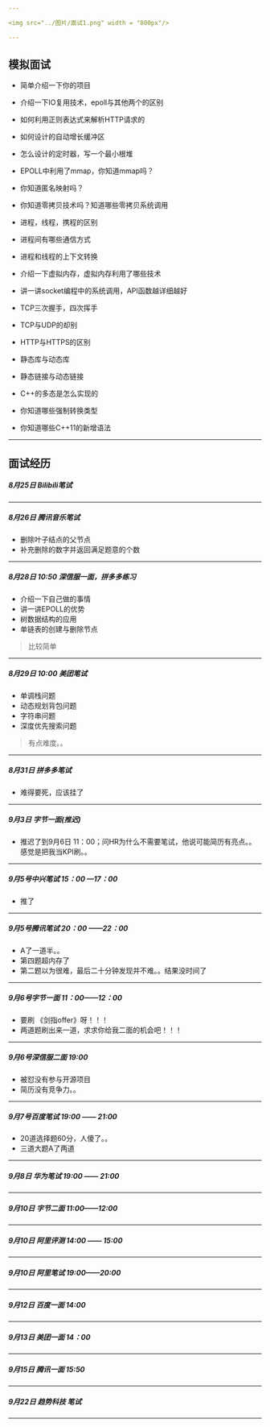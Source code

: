 ```yaml
---

<img src="../图片/面试1.png" width = "800px"/>

---
```


## 模拟面试

+ 简单介绍一下你的项目
+ 介绍一下IO复用技术，epoll与其他两个的区别
+ 如何利用正则表达式来解析HTTP请求的
+ 如何设计的自动增长缓冲区
+ 怎么设计的定时器，写一个最小根堆

+ EPOLL中利用了mmap，你知道mmap吗？
+ 你知道匿名映射吗？
+ 你知道零拷贝技术吗？知道哪些零拷贝系统调用
+ 进程，线程，携程的区别
+ 进程间有哪些通信方式
+ 进程和线程的上下文转换
+ 介绍一下虚拟内存，虚拟内存利用了哪些技术
+ 讲一讲socket编程中的系统调用，API函数越详细越好
+ TCP三次握手，四次挥手
+ TCP与UDP的却别
+ HTTP与HTTPS的区别
+ 静态库与动态库
+ 静态链接与动态链接
+ C++的多态是怎么实现的
+ 你知道哪些强制转换类型
+ 你知道哪些C++11的新增语法

---

## 面试经历

##### 8月25日 Bilibili笔试

---

##### 8月26日 腾讯音乐笔试

+ 删除叶子结点的父节点
+ 补充删除的数字并返回满足题意的个数

---

##### 8月28日 10:50 深信服一面，拼多多练习

+ 介绍一下自己做的事情
+ 讲一讲EPOLL的优势
+ 树数据结构的应用
+ 单链表的创建与删除节点

> 比较简单

---

##### 8月29日 10:00 美团笔试

+ 单调栈问题
+ 动态规划背包问题
+ 字符串问题
+ 深度优先搜索问题

> 有点难度。。

---

##### 8月31日 拼多多笔试

+ 难得要死，应该挂了

---

##### 9月3日 字节一面(推迟)

+ 推迟了到9月6日 11：00；问HR为什么不需要笔试，他说可能简历有亮点。。感觉是把我当KPI刷。。

---

##### 9月5号中兴笔试 15：00 —17：00

+ 推了

----

##### 9月5号腾讯笔试 20：00 ——22：00

+ A了一道半。。
+ 第四题超内存了
+ 第二题以为很难，最后二十分钟发现并不难。。结果没时间了

---

##### 9月6号字节一面 11：00——12：00

+ 要刷 《剑指offer》呀！！！
+ 两道题刷出来一道，求求你给我二面的机会吧！！！

---

##### 9月6号深信服二面 19:00 

+ 被怼没有参与开源项目
+ 简历没有竞争力。。

---

##### 9月7号百度笔试 19:00 —— 21:00

+ 20道选择题60分，人傻了。。
+ 三道大题A了两道

---

##### 9月8日 华为笔试 19:00 —— 21:00



---

##### 9月10日 字节二面 11:00——12:00



---

##### 9月10日 阿里评测 14:00 —— 15:00 



---

##### 9月10日 阿里笔试 19:00——20:00



---

##### 9月12日 百度一面  14:00



----

##### 9月13日 美团一面 14：00



---

##### 9月15日 腾讯一面 15:50



---

##### 9月22日 趋势科技 笔试



---


